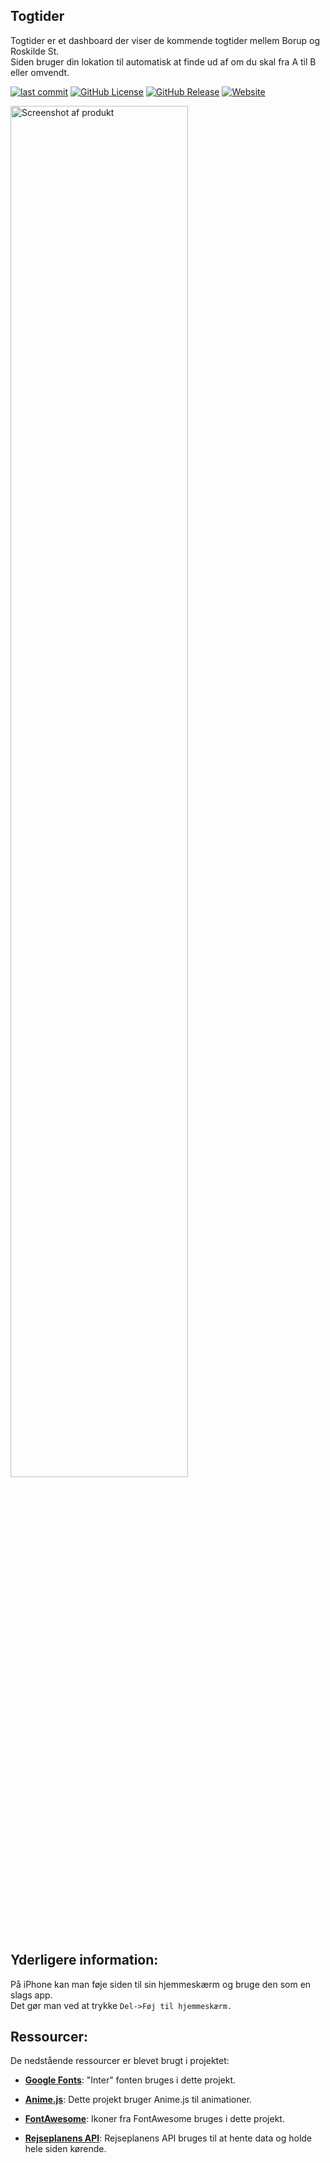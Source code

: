 ## Togtider
Togtider er et dashboard der viser de kommende togtider mellem Borup og Roskilde St. <br>
Siden bruger din lokation til automatisk at finde ud af om du skal fra A til B eller omvendt. <br>

[![last commit](https://img.shields.io/github/last-commit/noibs/togtider)](https://github.com/noibs/togtider)
[![GitHub License](https://img.shields.io/github/license/noibs/togtider?color=%23ab0000)](https://github.com/noibs/togtider/blob/main/LICENSE)
[![GitHub Release](https://img.shields.io/github/release/noibs/togtider)](https://github.com/noibs/togtider/releases)
[![Website](https://img.shields.io/website?url=https%3A%2F%2Ftogtider.ellioott.me%2F&color=purple&link=https%3A%2F%2Ftogtider.ellioott.me%2F)](https://togtider.ellioott.me/)

<img alt="Screenshot af produkt" src="https://pub-174a4ec271f644a082366cbeae208cbd.r2.dev/screenshot.png" width="75%" height="75%">

## Yderligere information:
På iPhone kan man føje siden til sin hjemmeskærm og bruge den som en slags app. <br>
Det gør man ved at trykke `Del->Føj til hjemmeskærm.`

## Ressourcer:

De nedstående ressourcer er blevet brugt i projektet:

- [**Google Fonts**](https://fonts.google.com/specimen/Inter): "Inter" fonten bruges i dette projekt.

- [**Anime.js**](https://animejs.com/): Dette projekt bruger Anime.js til animationer.

- [**FontAwesome**](https://fontawesome.com/): Ikoner fra FontAwesome bruges i dette projekt.

- [**Rejseplanens API**](https://help.rejseplanen.dk/hc/da/articles/214174465-Rejseplanens-API): Rejseplanens API bruges til at hente data og holde hele siden kørende.






